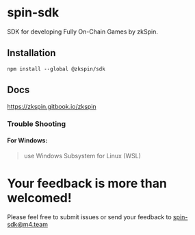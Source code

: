 # spin-sdk

SDK for developing Fully On-Chain Games by zkSpin.

## Installation

```shell
npm install --global @zkspin/sdk
```

## Docs

https://zkspin.gitbook.io/zkspin

### Trouble Shooting

#### For Windows:

> use Windows Subsystem for Linux (WSL)

# **Your feedback is more than welcomed!**

Please feel free to submit issues or send your feedback to spin-sdk@m4.team
